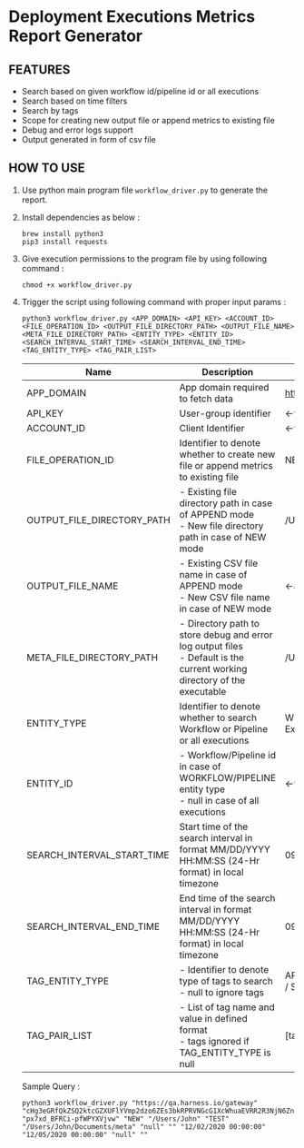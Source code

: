 # Deployment Executions Metrics Report Generator

## FEATURES
* Search based on given workflow id/pipeline id or all executions
* Search based on time filters
* Search by tags
* Scope for creating new output file or append metrics to existing file
* Debug and error logs support
* Output generated in form of csv file

## HOW TO USE
1. Use python main program file `workflow_driver.py` to generate the report.
2. Install dependencies as below :
    ```
   brew install python3
   pip3 install requests
   ```
2. Give execution permissions to the program file by using following command :
    ```commandline
    chmod +x workflow_driver.py
   ```
3. Trigger the script using following command with proper input params :
    ```commandline
    python3 workflow_driver.py <APP_DOMAIN> <API_KEY> <ACCOUNT_ID> <FILE_OPERATION_ID> <OUTPUT_FILE_DIRECTORY_PATH> <OUTPUT_FILE_NAME> <META_FILE_DIRECTORY_PATH> <ENTITY_TYPE> <ENTITY_ID> <SEARCH_INTERVAL_START_TIME> <SEARCH_INTERVAL_END_TIME> <TAG_ENTITY_TYPE> <TAG_PAIR_LIST>
   ```
   |Name|Description|Sample Value|
   |----|-----------|------------|
   |APP_DOMAIN|App domain required to fetch data|https://qa.harness.io/gateway|
   |API_KEY|User-group identifier|<-valid token->|
   |ACCOUNT_ID|Client Identifier|<-valid token->|
   |FILE_OPERATION_ID|Identifier to denote whether to create new file or append metrics to existing file|NEW / APPEND|
   |OUTPUT_FILE_DIRECTORY_PATH|- Existing file directory path in case of APPEND mode<br>- New file directory path in case of NEW mode|/Users/John/metrics/|
   |OUTPUT_FILE_NAME|- Existing CSV file name in case of APPEND mode<br>- New CSV file name in case of NEW mode|<-any valid file name->|
   |META_FILE_DIRECTORY_PATH|- Directory path to store debug and error log output files<br>- Default is the current working directory of the executable|/Users/John/metrics/meta_dir|
   |ENTITY_TYPE|Identifier to denote whether to search Workflow or Pipeline or all executions|WORKFLOW / PIPELINE / null (for All Executions)|
   |ENTITY_ID|- Workflow/Pipeline id in case of WORKFLOW/PIPELINE entity type<br>- null in case of all executions|<-valid id->|
   |SEARCH_INTERVAL_START_TIME|Start time of the search interval in format MM/DD/YYYY HH:MM:SS (24-Hr format) in local timezone|09/21/2020 00:00:00|
   |SEARCH_INTERVAL_END_TIME|End time of the search interval in format MM/DD/YYYY HH:MM:SS (24-Hr format) in local timezone|09/21/2020 00:00:00|
   |TAG_ENTITY_TYPE|- Identifier to denote type of tags to search<br>- null to ignore tags|APPLICATION / DEPLOYMENT / ENVIRONMENT / SERVICE / null|
   |TAG_PAIR_LIST|- List of tag name and value in defined format<br>- tags ignored if TAG_ENTITY_TYPE is null|[tag_name=tag_value,commitId=122,env=Prod]|
   
   Sample Query : 
   ```
   python3 workflow_driver.py "https://qa.harness.io/gateway" "cHg3eGRfQkZSQ2ktcGZXUFlYVmp2dzo6ZEs3bkRPRVNGcG1XcWhuaEVRR2R3NjN6ZnVqYlFMZ1ZZT2pmNGEyb3dBMVdJQlBuNTVXclVVdEZjYWdCQkdJd0xwMFdPa3RxUml4VTRwRWw=" "px7xd_BFRCi-pfWPYXVjvw" "NEW" "/Users/John" "TEST" "/Users/John/Documents/meta" "null" "" "12/02/2020 00:00:00" "12/05/2020 00:00:00" "null" ""
   ```
